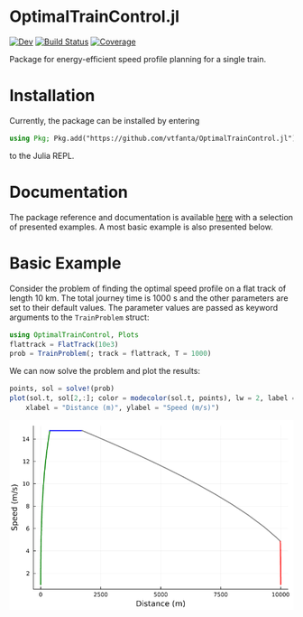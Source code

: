 # OptimalTrainControl.jl

<!-- [![Stable](https://img.shields.io/badge/docs-stable-blue.svg)](https://vtfanta.github.io/OptimalTrainControl.jl/stable/) -->
[![Dev](https://img.shields.io/badge/docs-dev-blue.svg)](https://vtfanta.github.io/OptimalTrainControl.jl/dev/)
[![Build Status](https://github.com/vtfanta/OptimalTrainControl.jl/actions/workflows/CI.yml/badge.svg?branch=main)](https://github.com/vtfanta/OptimalTrainControl.jl/actions/workflows/CI.yml?query=branch%3Amain)
[![Coverage](https://codecov.io/gh/vtfanta/OptimalTrainControl.jl/branch/main/graph/badge.svg)](https://codecov.io/gh/vtfanta/OptimalTrainControl.jl)

Package for energy-efficient speed profile planning for a single train.

# Installation

Currently, the package can be installed by entering
```julia
using Pkg; Pkg.add("https://github.com/vtfanta/OptimalTrainControl.jl")
```
to the Julia REPL.

# Documentation

The package reference and documentation is available [here](https://vtfanta.github.io/OptimalTrainControl.jl/dev/)
with a selection of presented examples. A most basic example is also presented below.

# Basic Example
Consider the problem of finding the optimal speed profile on a flat track of length $10\ \mathrm{km}$. The total journey time is
$1000\ \mathrm{s}$ and the other parameters are set to their default values.
The parameter values are passed as keyword arguments to the `TrainProblem` struct:
```julia
using OptimalTrainControl, Plots 
flattrack = FlatTrack(10e3)
prob = TrainProblem(; track = flattrack, T = 1000)
```
We can now solve the problem and plot the results:
```julia
points, sol = solve!(prob)
plot(sol.t, sol[2,:]; color = modecolor(sol.t, points), lw = 2, label = false,
    xlabel = "Distance (m)", ylabel = "Speed (m/s)") 
```
![Flat track solution](/examples/flattrack_solution.png)


